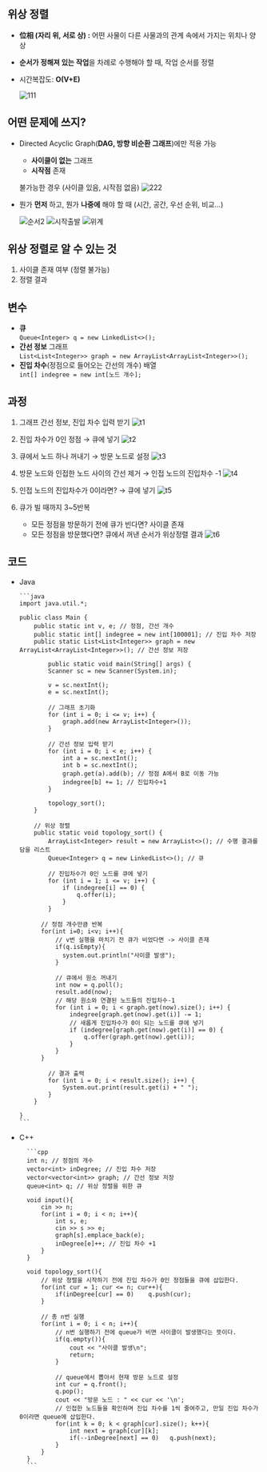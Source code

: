 ## 위상 정렬

- ****位相 (자리 위, 서로 상) :**** 어떤 사물이 다른 사물과의 관계 속에서 가지는 위치나 양상
- **순서가 정해져 있는 작업**을 차례로 수행해야 할 때, 작업 순서를 정렬
- 시간복잡도: **O(V+E)**
    
    ![111](https://github.com/soberdam/ssafy-10th-algorithm-study/assets/53993041/5b684ba3-8988-49f9-b6ce-457670fe439c)

## 어떤 문제에 쓰지?
- Directed Acyclic Graph(**DAG, 방향 비순환 그래프**)에만 적용 가능
    - **사이클이 없는** 그래프
    - **시작점** 존재 
 
    불가능한 경우 (사이클 있음, 시작점 없음)
    ![222](https://github.com/soberdam/ssafy-10th-algorithm-study/assets/53993041/7a904391-e33b-4f2c-84a9-b676c74b974f)


- 뭔가 **먼저** 하고, 뭔가 **나중에** 해야 할 때 (시간, 공간, 우선 순위, 비교...)
  
  ![순서2](https://github.com/soberdam/ssafy-10th-algorithm-study/assets/53993041/9447c612-5dab-4cf5-99b5-18477162c55c)
  ![시작출발](https://github.com/soberdam/ssafy-10th-algorithm-study/assets/53993041/122a8fca-bdcf-41d4-ab33-dc5c037842ce)
  ![위계](https://github.com/soberdam/ssafy-10th-algorithm-study/assets/53993041/005d4fdf-335b-4f76-aa92-aa868b898918)
 
        

## 위상 정렬로 알 수 있는 것
1. 사이클 존재 여부 (정렬 불가능)
2. 정렬 결과


## 변수
- **큐**
  <br>
    ```Queue<Integer> q = new LinkedList<>();```
- **간선 정보** 그래프
  <br>
    ```List<List<Integer>> graph = new ArrayList<ArrayList<Integer>>();```
- **진입 차수**(정점으로 들어오는 간선의 개수) 배열
  <br>
    ```int[] indegree = new int[노드 개수];```
            

## 과정
1.  그래프 간선 정보, 진입 차수 입력 받기
   ![t1](https://github.com/soberdam/ssafy-10th-algorithm-study/assets/53993041/028e2953-9f61-4785-bbca-1114eb28ad21)
        
2.  진입 차수가 0인 정점 → 큐에 넣기
   ![t2](https://github.com/soberdam/ssafy-10th-algorithm-study/assets/53993041/517c064f-1c30-4e23-b824-837e4d441a10)

3.  큐에서 노드 하나 꺼내기 → 방문 노드로 설정
    ![t3](https://github.com/soberdam/ssafy-10th-algorithm-study/assets/53993041/6c2001ea-5f58-4d33-be09-14d9a7dce5e3)
        
4.  방문 노드와 인접한 노드 사이의 간선 제거 → 인접 노드의 진입차수 -1
    ![t4](https://github.com/soberdam/ssafy-10th-algorithm-study/assets/53993041/da30f861-59f9-45e6-a330-4e3d7e97e55a)

        
5.  인접 노드의 진입차수가 0이라면? → 큐에 넣기
    ![t5](https://github.com/soberdam/ssafy-10th-algorithm-study/assets/53993041/b064185f-ad51-43ef-ae11-3f471f883144)

        
    
6.  큐가 빌 때까지 3~5반복
    - 모든 정점을 방문하기 전에 큐가 빈다면? 사이클 존재
    - 모든 정점을 방문했다면? 큐에서 꺼낸 순서가 위상정렬 결과
        ![t6](https://github.com/soberdam/ssafy-10th-algorithm-study/assets/53993041/6249c24b-4a0e-4b1c-bf79-855ea40dda8c)

        
        
    
       
 ## 코드   
  - Java
        
        ```java
        import java.util.*;
        
        public class Main {
            public static int v, e; // 정점, 간선 개수
            public static int[] indegree = new int[100001]; // 진입 차수 저장
            public static List<List<Integer>> graph = new ArrayList<ArrayList<Integer>>(); // 간선 정보 저장
        
        		public static void main(String[] args) {
                Scanner sc = new Scanner(System.in);
        
                v = sc.nextInt();
                e = sc.nextInt();
        
                // 그래프 초기화
                for (int i = 0; i <= v; i++) {
                    graph.add(new ArrayList<Integer>());
                }
        
                // 간선 정보 입력 받기
                for (int i = 0; i < e; i++) {
                    int a = sc.nextInt();
                    int b = sc.nextInt();
                    graph.get(a).add(b); // 정점 A에서 B로 이동 가능
                    indegree[b] += 1; // 진입차수+1
                }
        
                topology_sort();
            }
        
            // 위상 정렬
            public static void topology_sort() {
                ArrayList<Integer> result = new ArrayList<>(); // 수행 결과를 담을 리스트
                Queue<Integer> q = new LinkedList<>(); // 큐
        
                // 진입차수가 0인 노드를 큐에 넣기
                for (int i = 1; i <= v; i++) {
                    if (indegree[i] == 0) {
                        q.offer(i);
                    }
                }
        
              // 정점 개수만큼 반복
              for(int i=0; i<v; i++){
                  // v번 실행을 마치기 전 큐가 비었다면 -> 사이클 존재
                  if(q.isEmpty){
                    system.out.println("사이클 발생");
                  }
      
                  // 큐에서 원소 꺼내기
                  int now = q.poll();
                  result.add(now);
                  // 해당 원소와 연결된 노드들의 진입차수-1
                  for (int i = 0; i < graph.get(now).size(); i++) {
                      indegree[graph.get(now).get(i)] -= 1;
                      // 새롭게 진입차수가 0이 되는 노드를 큐에 넣기
                      if (indegree[graph.get(now).get(i)] == 0) {
                          q.offer(graph.get(now).get(i));
                      }
                  }
              }
        
                // 결과 출력
                for (int i = 0; i < result.size(); i++) {
                    System.out.print(result.get(i) + " ");
                }
            }
        
        }
        ```
        
- C++
        
        ```cpp
        int n; // 정점의 개수
        vector<int> inDegree; // 진입 차수 저장
        vector<vector<int>> graph; // 간선 정보 저장
        queue<int> q; // 위상 정렬을 위한 큐
        
        void input(){
            cin >> n;
            for(int i = 0; i < n; i++){
                int s, e;
                cin >> s >> e;
                graph[s].emplace_back(e);
                inDegree[e]++; // 진입 차수 +1
            }
        }
        
        void topology_sort(){
            // 위상 정렬을 시작하기 전에 진입 차수가 0인 정점들을 큐에 삽입한다.
            for(int cur = 1; cur <= n; cur++){
                if(inDegree[cur] == 0)    q.push(cur);
            }
            
            // 총 n번 실행
            for(int i = 0; i < n; i++){
                // n번 실행하기 전에 queue가 비면 사이클이 발생했다는 뜻이다.
                if(q.empty()){
                    cout << "사이클 발생\n";
                    return;
                }
                
                // queue에서 뽑아서 현재 방문 노드로 설정
                int cur = q.front();
                q.pop();
                cout << "방문 노드 : " << cur << '\n';
                // 인접한 노드들을 확인하며 진입 차수를 1씩 줄여주고, 만일 진입 차수가 0이라면 queue에 삽입한다.
                for(int k = 0; k < graph[cur].size(); k++){
                    int next = graph[cur][k];
                    if(--inDegree[next] == 0)   q.push(next);
                }
            }
        }
        ```

